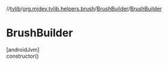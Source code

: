 //[tvlib](../../../index.md)/[org.mjdev.tvlib.helpers.brush](../index.md)/[BrushBuilder](index.md)/[BrushBuilder](-brush-builder.md)

# BrushBuilder

[androidJvm]\
constructor()
